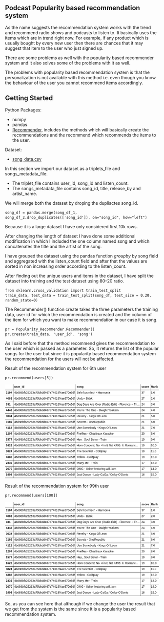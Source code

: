 ## **Podcast Popularity based recommendation system**

As the name suggests the recommendation system works with the trend and recommend radio shows and podcasts to listen to. It basically uses the items which are in trend right now. For example, if any product which is usually bought by every new user then there are chances that it may suggest that item to the user who just signed up.

There are some problems as well with the popularity based recommender system and it also solves some of the problems with it as well.

The problems with popularity based recommendation system is that the personalization is not available with this method i.e. even though you know the behaviour of the user you cannot recommend items accordingly.


## **Getting Started**

Python Packages: 
 - numpy
 - pandas
 - [Recommender](https://github.com/tinni2806/Podcast-Recommendation-Engine/blob/master/Populatrity_Recommender.py), includes the methods which will basically create the recommendations and the recommend which recommends the items to the user.

Dataset:

- [song_data.csv](https://github.com/tinni2806/Podcast-Recommendation-Engine/blob/master/song_data.csv)

In this section we import our dataset as a triplets_file and songs_metadata_file. 
- The triplet_file contains user_id, song_id and listen_count. 
- The songs_metadata_file contains song_id, title, release_by and artist_name.

We will merge both the dataset by droping the dupliactes song_id.

    song_df = pandas.merge(song_df_1, song_df_2.drop_duplicates(['song_id']), on="song_id", how="left")
    
Because it is a large dataset I have only considered first 10k rows.

After changing the length of dataset I have done some additional modification in which I included the one column named song and which concatenates the title and the artist of the song.

I have grouped the dataset using the pandas function *groupby* by song field and aggregated with the listen_count field and after that the values are sorted in non increasing order according to the listen_count.

After finding out the unique users and items in the dataset, I have split the dataset into training and the test dataset using 80–20 ratio.

    from sklearn.cross_validation import train_test_split
    train_data, test_data = train_test_split(song_df, test_size = 0.20, random_state=0)
  
The Recommender() function create takes the three parameters the training data, user id for which the recommendation is created and the column of the item for which you want to make recommendation in our case it is song.  
    
    pr = Popularity_Recommender.Recommender()
    pr.create(train_data, 'user_id', 'song')

As I said before that the method recommend gives the recommendation to the user which is passed as a parameter. So, it returns the list of the popular songs for the user but since it is popularity based recommendation system the recommendation for the users will not be affected.

Result of the recommendation system for 6th user

    pr.recommend(users[5])
    
![](https://github.com/tinni2806/Podcast-Recommendation-Engine/blob/master/Snapshots/Capture1.jpg)


Result of the recommendation system for 99th user

    pr.recommend(users[100])

![](https://github.com/tinni2806/Podcast-Recommendation-Engine/blob/master/Snapshots/Capture1.jpg)

So, as you can see here that although if we change the user the result that we get from the system is the same since it is a popularity based recommendation system.


    

